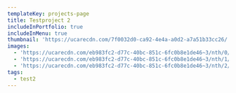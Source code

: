 ```yaml
---
templateKey: projects-page
title: Testproject 2
includeInPortfolio: true
includeInMenu: true
thumbnail: 'https://ucarecdn.com/7f0032d0-ca92-4e4a-a0d2-a7a51b33cc26/'
images:
  - 'https://ucarecdn.com/eb983fc2-d77c-40bc-851c-6fc0b8e1de46~3/nth/0/'
  - 'https://ucarecdn.com/eb983fc2-d77c-40bc-851c-6fc0b8e1de46~3/nth/1/'
  - 'https://ucarecdn.com/eb983fc2-d77c-40bc-851c-6fc0b8e1de46~3/nth/2/'
tags:
  - test2
---
```


